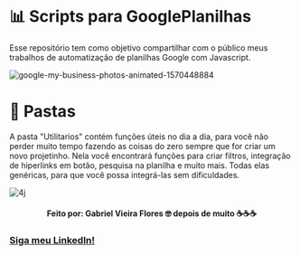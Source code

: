 # 📊 Scripts para GooglePlanilhas
Esse repositório tem como objetivo compartilhar com o público meus trabalhos de automatização de planilhas Google com Javascript.


![google-my-business-photos-animated-1570448884](https://user-images.githubusercontent.com/48156370/81830245-36d37880-9512-11ea-85c1-8773aca6f820.gif)

# 📁 Pastas
A pasta "Utilitarios" contém funções úteis no dia a dia, para você não perder muito tempo fazendo as coisas do zero sempre que for
criar um novo projetinho. 
Nela você encontrará funções para criar filtros, integração de hiperlinks em botão, pesquisa na planilha e muito mais. Todas elas genéricas, para que você possa integrá-las sem dificuldades.

![4j](https://user-images.githubusercontent.com/48156370/81830717-ce38cb80-9512-11ea-8e3d-a67611fb7b73.gif)

<h4 align = "center">
Feito por: Gabriel Vieira Flores 🤓
depois de muito ☕☕☕
</h4>

### [Siga meu LinkedIn!](https://www.linkedin.com/in/gvieiraf/)
